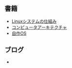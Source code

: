 ## 書籍
- [Linuxシステムの仕組み](https://www.amazon.co.jp/-/en/Brian-Ward-ebook/dp/B09TDYLWM8/ref=sr_1_10?crid=Q4NB0BR7S36C&keywords=LINUX&qid=1694975049&sprefix=linu%2Caps%2C275&sr=8-10 "Linuxシステムの仕組み")
- [コンピュータアーキテクチャ](https://www.amazon.co.jp/-/en/%E6%9C%A8%E6%9D%91-%E5%84%AA%E4%B9%8B-ebook/dp/B0B4RRZ795/ref=sr_1_1?crid=2TBF70UNXTL5J&keywords=%E4%BD%9C%E3%81%A3%E3%81%A6%E5%AD%A6%E3%81%B6%E3%82%B3%E3%83%B3%E3%83%94%E3%83%A5%E3%83%BC%E3%82%BF%E3%82%A2%E3%83%BC%E3%82%AD%E3%83%86%E3%82%AF%E3%83%81%E3%83%A3&qid=1694975013&sprefix=%E4%BD%9C%E3%81%A3%E3%81%A6%E5%AD%A6%E3%81%B6%E3%82%B3%E3%83%B3%E3%83%94%E3%83%A5%E3%83%BC%E3%82%BF%2Caps%2C225&sr=8-1 "コンピュータアーキテクチャ")
- [自作OS](https://www.amazon.co.jp/%E6%80%92%E7%94%B0%E6%99%9F%E4%B9%9F-ebook/dp/B0C52SFYDC/ref=sr_1_2_sspa?crid=14OJQSGACWEKA&keywords=%E8%87%AA%E4%BD%9COS&qid=1694975027&sprefix=%E8%87%AA%E4%BD%9Cos%2Caps%2C243&sr=8-2-spons&sp_csd=d2lkZ2V0TmFtZT1zcF9hdGY&psc=1 "自作OS")
## ブログ
- []( "")